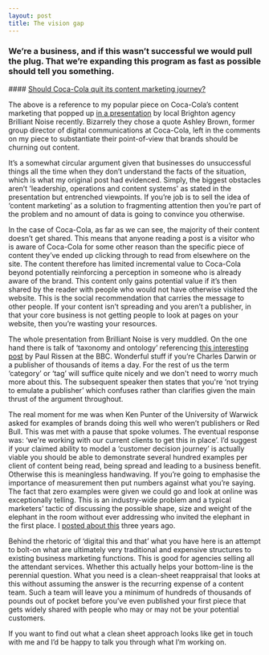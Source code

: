 ```yaml
---
layout: post
title: The vision gap
---
```


### We’re a business, and if this wasn’t successful we would pull the plug. That we’re expanding this program as fast as possible should tell you something.

#### <a href="https://web.archive.org/web/20160716204439/http://sparksheet.com/should-coca-cola-quit-its-content-marketing-journey/">Should Coca-Cola quit its content marketing journey?</a>

The above is a reference to my popular piece on Coca-Cola’s content marketing that popped up [in a presentation](http://www.donotlink.com/brilliantnoise.com/vision-gap-notes-video-content-strategy-webinar/) by local Brighton agency Brilliant Noise recently. Bizarrely they chose a quote Ashley Brown, former group director of digital communications at Coca-Cola, left in the comments on my piece to substantiate their point-of-view that brands should be churning out content. 

It’s a somewhat circular argument given that businesses do unsuccessful things all the time when they don’t understand the facts of the situation, which is what my original post had evidenced. Simply, the biggest obstacles aren’t 'leadership, operations and content systems' as stated in the presentation but entrenched viewpoints. If you’re job is to sell the idea of ‘content marketing’ as a solution to fragmenting attention then you’re part of the problem and no amount of data is going to convince you otherwise.

In the case of Coca-Cola, as far as we can see, the majority of their content doesn’t get shared. This means that anyone reading a post is a visitor who is aware of Coca-Cola for some other reason than the specific piece of content they’ve ended up clicking through to read from elsewhere on the site. The content therefore has limited incremental value to Coca-Cola beyond potentially reinforcing a perception in someone who is already aware of the brand. This content only gains potential value if it’s then shared by the reader with people who would not have otherwise visited the website. This is the social recommendation that carries the message to other people. If your content isn’t spreading and you aren’t a publisher, in that your core business is not getting people to look at pages on your website, then you’re wasting your resources.

The whole presentation from Brilliant Noise is very muddled. On the one hand there is talk of ‘taxonomy and ontology’ referencing [this interesting post](http://www.bbc.co.uk/blogs/internet/posts/Vote-2014-data-architecture-and-semanic-tagging) by Paul Rissen at the BBC. Wonderful stuff if you’re Charles Darwin or a publisher of thousands of items a day. For the rest of us the term ‘category’ or ‘tag’ will suffice quite nicely and we don't need to worry much more about this. The subsequent speaker then states that you're ‘not trying to emulate a publisher’ which confuses rather than clarifies given the main thrust of the argument throughout.

The real moment for me was when Ken Punter of the University of Warwick asked for examples of brands doing this well who weren’t publishers or Red Bull. This was met with a pause that spoke volumes. The eventual response was: ‘we're working with our current clients to get this in place’. I’d suggest if your claimed ability to model a ‘customer decision journey’ is actually viable you should be able to demonstrate several hundred examples per client of content being read, being spread and leading to a business benefit. Otherwise this is meaningless handwaving. If you’re going to emphasise the importance of measurement then put numbers against what you’re saying. The fact that zero examples were given we could go and look at online was exceptionally telling. This is an industry-wide problem and a typical marketers’ tactic of discussing the possible shape, size and weight of the elephant in the room without ever addressing who invited the elephant in the first place. I [posted about this](http://markhigginson.co.uk/2011/11/21/elephants-in-the-room/) three years ago.

Behind the rhetoric of ‘digital this and that’ what you have here is an attempt to bolt-on what are ultimately very traditional and expensive structures to existing business marketing functions. This is good for agencies selling all the attendant services. Whether this actually helps your bottom-line is the perennial question. What you need is a clean-sheet reappraisal that looks at this without assuming the answer is the recurring expense of a content team. Such a team will leave you a minimum of hundreds of thousands of pounds out of pocket before you’ve even published your first piece that gets widely shared with people who may or may not be your potential customers. 

If you want to find out what a clean sheet approach looks like get in touch with me and I’d be happy to talk you through what I’m working on.